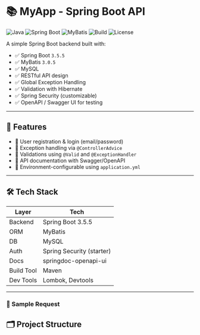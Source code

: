 # 📚 MyApp - Spring Boot API

![Java](https://img.shields.io/badge/Java-17-blue)
![Spring Boot](https://img.shields.io/badge/Spring%20Boot-3.5.5-brightgreen)
![MyBatis](https://img.shields.io/badge/MyBatis-3.0.5-blueviolet)
![Build](https://img.shields.io/badge/build-passing-brightgreen)
![License](https://img.shields.io/badge/license-MIT-yellow)

A simple Spring Boot backend built with:

- ✅ Spring Boot `3.5.5`
- ✅ MyBatis `3.0.5`
- ✅ MySQL
- ✅ RESTful API design
- ✅ Global Exception Handling
- ✅ Validation with Hibernate
- ✅ Spring Security (customizable)
- ✅ OpenAPI / Swagger UI for testing

---

## 🚀 Features

- 🔐 User registration & login (email/password)
- 🧠 Exception handling via `@ControllerAdvice`
- 🧪 Validations using `@Valid` and `@ExceptionHandler`
- 🔎 API documentation with Swagger/OpenAPI
- 🧰 Environment-configurable using `application.yml`

---

## 🛠 Tech Stack

| Layer       | Tech                      |
|-------------|---------------------------|
| Backend     | Spring Boot 3.5.5         |
| ORM         | MyBatis                   |
| DB          | MySQL                     |
| Auth        | Spring Security (starter) |
| Docs        | springdoc-openapi-ui      |
| Build Tool  | Maven                     |
| Dev Tools   | Lombok, Devtools          |

---

### 🧪 Sample Request

## 🗂️ Project Structure

